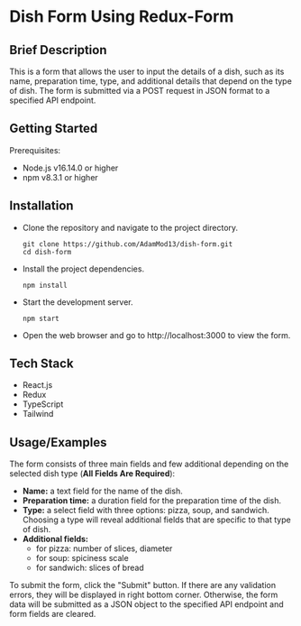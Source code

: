 # Dish Form Using Redux-Form

## Brief Description

This is a form that allows the user to input the details of a dish, such as its name, preparation time, type, and additional details that depend on the type of dish. The form is submitted via a POST request in JSON format to a specified API endpoint.

## Getting Started

Prerequisites: 
* Node.js v16.14.0 or higher
* npm v8.3.1 or higher


## Installation
* Clone the repository and navigate to the project directory.
  ``` 
  git clone https://github.com/AdamMod13/dish-form.git
  cd dish-form 
  ```
* Install the project dependencies.
  ```
  npm install
  ```
* Start the development server.
  ```
  npm start 
  ```
* Open the web browser and go to http://localhost:3000 to view the form.


## Tech Stack

* React.js
* Redux
* TypeScript
* Tailwind 



## Usage/Examples

The form consists of three main fields and few additional depending on the selected dish type (**All Fields Are Required**):

* **Name:** a text field for the name of the dish.
* **Preparation time:** a duration field for the preparation time of the dish.
* **Type:** a select field with three options: pizza, soup, and sandwich. Choosing a type will reveal additional fields that are specific to that type of dish.
* **Additional fields:** 
  * for pizza: number of slices, diameter
  * for soup: spiciness scale
  * for sandwich: slices of bread

To submit the form, click the "Submit" button. If there are any validation errors, they will be displayed in right bottom corner. Otherwise, the form data will be submitted as a JSON object to the specified API endpoint and form fields are cleared.
